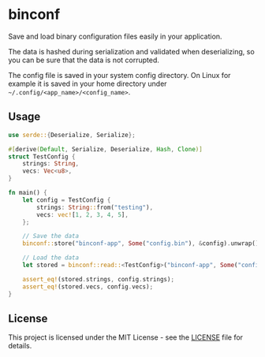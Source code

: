 # binconf

Save and load binary configuration files easily in your application.

The data is hashed during serialization and validated when deserializing, so you can be sure that the data is not corrupted.

The config file is saved in your system config directory. On Linux for example it is saved in your home directory under `~/.config/<app_name>/<config_name>`.

## Usage

```rust
use serde::{Deserialize, Serialize};

#[derive(Default, Serialize, Deserialize, Hash, Clone)]
struct TestConfig {
    strings: String,
    vecs: Vec<u8>,
}

fn main() {
    let config = TestConfig {
        strings: String::from("testing"),
        vecs: vec![1, 2, 3, 4, 5],
    };

    // Save the data
    binconf::store("binconf-app", Some("config.bin"), &config).unwrap();

    // Load the data
    let stored = binconf::read::<TestConfig>("binconf-app", Some("config.bin"), false).unwrap();

    assert_eq!(stored.strings, config.strings);
    assert_eq!(stored.vecs, config.vecs);
}
```

## License

This project is licensed under the MIT License - see the [LICENSE](LICENSE) file for details.
